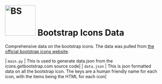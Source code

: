 # <img src="https://icons.getbootstrap.com/assets/img/icons-hero.png" alt="BS" width="100px"/> Bootstrap Icons Data
Comprehensive data on the bootstrap icons.
The data was pulled from [the official bootstrap icons website](https://icons.getbootstrap.com/).  
  
| `main.py` | This is used to generate data.json from the icons.getbootstrap.com source code|
| `data.json` | This is json formatted data on all the bootstrap icon. The keys are a human friendly name for each icon, with the items being the HTML for each icon|

